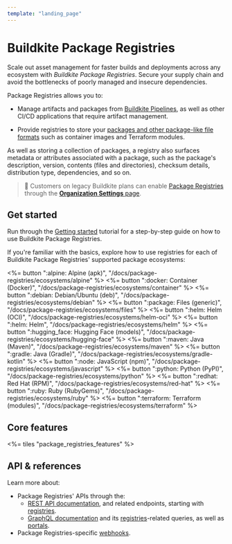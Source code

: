```yaml
---
template: "landing_page"
---
```


# Buildkite Package Registries

Scale out asset management for faster builds and deployments across any ecosystem with _Buildkite Package Registries_. Secure your supply chain and avoid the bottlenecks of poorly managed and insecure dependencies.

Package Registries allows you to:

- Manage artifacts and packages from [Buildkite Pipelines](/docs/pipelines), as well as other CI/CD applications that require artifact management.

- Provide registries to store your [packages and other package-like file formats](/docs/package-registries/background) such as container images and Terraform modules.

As well as storing a collection of packages, a registry also surfaces metadata or attributes associated with a package, such as the package's description, version, contents (files and directories), checksum details, distribution type, dependencies, and so on.

> 📘
> Customers on legacy Buildkite plans can enable [Package Registries](https://buildkite.com/platform/package-registries) through the [**Organization Settings** page](/docs/package-registries/security/permissions#enabling-buildkite-packages).

## Get started

Run through the [Getting started](/docs/package-registries/getting-started) tutorial for a step-by-step guide on how to use Buildkite Package Registries.

If you're familiar with the basics, explore how to use registries for each of Buildkite Package Registries' supported package ecosystems:

<!-- vale off -->

<div class="ButtonGroup">
  <%= button ":alpine: Alpine (apk)", "/docs/package-registries/ecosystems/alpine" %>
  <%= button ":docker: Container (Docker)", "/docs/package-registries/ecosystems/container" %>
  <%= button ":debian: Debian/Ubuntu (deb)", "/docs/package-registries/ecosystems/debian" %>
  <%= button ":package: Files (generic)", "/docs/package-registries/ecosystems/files" %>
  <%= button ":helm: Helm (OCI)", "/docs/package-registries/ecosystems/helm-oci" %>
  <%= button ":helm: Helm", "/docs/package-registries/ecosystems/helm" %>
  <%= button ":hugging_face: Hugging Face (models)", "/docs/package-registries/ecosystems/hugging-face" %>
  <%= button ":maven: Java (Maven)", "/docs/package-registries/ecosystems/maven" %>
  <%= button ":gradle: Java (Gradle)", "/docs/package-registries/ecosystems/gradle-kotlin" %>
  <%= button ":node: JavaScript (npm)", "/docs/package-registries/ecosystems/javascript" %>
  <%= button ":python: Python (PyPI)", "/docs/package-registries/ecosystems/python" %>
  <%= button ":redhat: Red Hat (RPM)", "/docs/package-registries/ecosystems/red-hat" %>
  <%= button ":ruby: Ruby (RubyGems)", "/docs/package-registries/ecosystems/ruby" %>
  <%= button ":terraform: Terraform (modules)", "/docs/package-registries/ecosystems/terraform" %>
</div>

<!-- vale on -->

## Core features

<%= tiles "package_registries_features" %>

## API & references

Learn more about:

- Package Registries' APIs through the:
    * [REST API documentation](/docs/apis/rest-api), and related endpoints, starting with [registries](/docs/apis/rest-api/package-registries/registries).
    * [GraphQL documentation](/docs/apis/graphql-api) and its [registries](/docs/apis/graphql/cookbooks/registries)-related queries, as well as [portals](/docs/apis/portals).
- Package Registries-specific [webhooks](/docs/apis/webhooks/package-registries).
